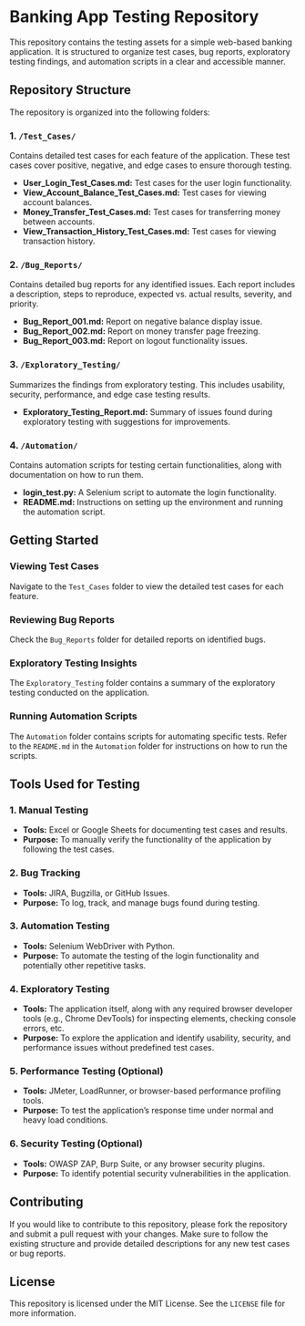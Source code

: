 # Banking App Testing Repository

This repository contains the testing assets for a simple web-based banking application. It is structured to organize test cases, bug reports, exploratory testing findings, and automation scripts in a clear and accessible manner.

## Repository Structure

The repository is organized into the following folders:

### 1. `/Test_Cases/`
Contains detailed test cases for each feature of the application. These test cases cover positive, negative, and edge cases to ensure thorough testing.

- **User_Login_Test_Cases.md:** Test cases for the user login functionality.
- **View_Account_Balance_Test_Cases.md:** Test cases for viewing account balances.
- **Money_Transfer_Test_Cases.md:** Test cases for transferring money between accounts.
- **View_Transaction_History_Test_Cases.md:** Test cases for viewing transaction history.

### 2. `/Bug_Reports/`
Contains detailed bug reports for any identified issues. Each report includes a description, steps to reproduce, expected vs. actual results, severity, and priority.

- **Bug_Report_001.md:** Report on negative balance display issue.
- **Bug_Report_002.md:** Report on money transfer page freezing.
- **Bug_Report_003.md:** Report on logout functionality issues.

### 3. `/Exploratory_Testing/`
Summarizes the findings from exploratory testing. This includes usability, security, performance, and edge case testing results.

- **Exploratory_Testing_Report.md:** Summary of issues found during exploratory testing with suggestions for improvements.

### 4. `/Automation/`
Contains automation scripts for testing certain functionalities, along with documentation on how to run them.

- **login_test.py:** A Selenium script to automate the login functionality.
- **README.md:** Instructions on setting up the environment and running the automation script.

## Getting Started

### Viewing Test Cases
Navigate to the `Test_Cases` folder to view the detailed test cases for each feature.

### Reviewing Bug Reports
Check the `Bug_Reports` folder for detailed reports on identified bugs.

### Exploratory Testing Insights
The `Exploratory_Testing` folder contains a summary of the exploratory testing conducted on the application.

### Running Automation Scripts
The `Automation` folder contains scripts for automating specific tests. Refer to the `README.md` in the `Automation` folder for instructions on how to run the scripts.
## Tools Used for Testing

### 1. **Manual Testing**
   - **Tools:** Excel or Google Sheets for documenting test cases and results.
   - **Purpose:** To manually verify the functionality of the application by following the test cases.

### 2. **Bug Tracking**
   - **Tools:** JIRA, Bugzilla, or GitHub Issues.
   - **Purpose:** To log, track, and manage bugs found during testing.

### 3. **Automation Testing**
   - **Tools:** Selenium WebDriver with Python.
   - **Purpose:** To automate the testing of the login functionality and potentially other repetitive tasks.

### 4. **Exploratory Testing**
   - **Tools:** The application itself, along with any required browser developer tools (e.g., Chrome DevTools) for inspecting elements, checking console errors, etc.
   - **Purpose:** To explore the application and identify usability, security, and performance issues without predefined test cases.

### 5. **Performance Testing (Optional)**
   - **Tools:** JMeter, LoadRunner, or browser-based performance profiling tools.
   - **Purpose:** To test the application’s response time under normal and heavy load conditions.

### 6. **Security Testing (Optional)**
   - **Tools:** OWASP ZAP, Burp Suite, or any browser security plugins.
   - **Purpose:** To identify potential security vulnerabilities in the application.

## Contributing

If you would like to contribute to this repository, please fork the repository and submit a pull request with your changes. Make sure to follow the existing structure and provide detailed descriptions for any new test cases or bug reports.

## License

This repository is licensed under the MIT License. See the `LICENSE` file for more information.



